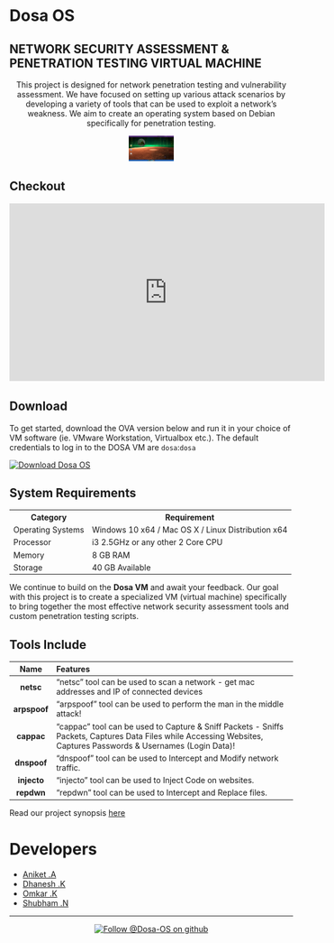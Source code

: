 # Dosa OS
## NETWORK SECURITY ASSESSMENT & PENETRATION TESTING VIRTUAL MACHINE



<div align="center">
    <p>This project is designed for network penetration testing and vulnerability assessment. We have focused on setting up various attack scenarios by developing a variety of tools that can be used to exploit a network’s weakness. We aim to create an operating system based on Debian specifically for penetration testing.</p>
    <img src="Screenshot/dosa-os-ss1.png?raw=true" width="80px" alt="Dosa VM"/>
</div>

## Checkout
<iframe width="560" height="315" src="https://www.youtube.com/embed/2i-wYMZ8ImA" title="YouTube video player" frameborder="0" allow="accelerometer; autoplay; clipboard-write; encrypted-media; gyroscope; picture-in-picture" allowfullscreen></iframe>

## Download
To get started, download the OVA version below and run it in your choice of VM software (ie. VMware Workstation, Virtualbox etc.). The default credentials to log in to the DOSA VM are `dosa`:`dosa`


[![Download Dosa OS](https://a.fsdn.com/con/app/sf-download-button)](https://sourceforge.net/projects/dosa-os/files/latest/download)

## System Requirements

<table style="width:100%">
  <tr>
    <th>Category</th>
    <th>Requirement</th>
  </tr>
  <tr>
    <td>Operating Systems</td>
    <td>Windows 10 x64 / Mac OS X / Linux Distribution x64</td>
  </tr>
  <tr>
    <td>Processor</td>
    <td>i3 2.5GHz or any other 2 Core CPU</td>
  </tr>
  <tr>
    <td>Memory</td>
    <td>8 GB RAM</td>
  </tr>
  <tr>
    <td>Storage</td>
    <td>40 GB Available</td>
  </tr>
</table>


We continue to build on the **Dosa VM** and await your feedback. Our goal with this project is to create a specialized VM (virtual machine) specifically to bring together the most effective network security assessment tools and custom penetration testing scripts.

## Tools Include

| Name  | Features
|:-----:|:------------
| **netsc** | “netsc” tool can be used to scan a network - get mac addresses and IP of connected devices
| **arpspoof** | “arpspoof” tool can be used to perform the man in the middle attack!
| **cappac** | “cappac” tool can be used to Capture & Sniff Packets - Sniffs Packets, Captures Data Files while Accessing Websites, Captures Passwords & Usernames (Login Data)!
| **dnspoof** | “dnspoof” tool can be used to Intercept and Modify network traffic.
| **injecto** | “injecto” tool can be used to Inject Code on websites.
| **repdwn** | “repdwn” tool can be used to Intercept and Replace files.

Read our project synopsis [here](synopsis/synopsis.md)


# Developers
- [Aniket .A](https://github.com/aniketambore/)
- [Dhanesh .K](https://github.com/DhaneshKawad/)
- [Omkar .K](https://github.com/OmkarKhedekar/)
- [Shubham .N](https://github.com/shunax19/)

* * *

<div align="center">
  <a href="https://github.com/Dosa-OS/" target="_blank">
    <img src="https://pngimg.com/uploads/github/github_PNG17.png" alt="Follow @Dosa-OS on github" height="80" >
  </a>
</div>
